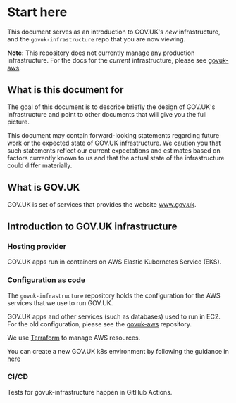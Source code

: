 # Start here

This document serves as an introduction to GOV.UK's _new_ infrastructure, and
the `govuk-infrastructure` repo that you are now viewing.

**Note:** This repository does not currently manage any production
infrastructure. For the docs for the _current_ infrastructure, please see
[govuk-aws].

## What is this document for

The goal of this document is to describe briefly the design of GOV.UK's
infrastructure and point to other documents that will give you the full picture.

This document may contain forward-looking statements regarding future work
or the expected state of GOV.UK infrastructure. We caution you that such
statements reflect our current expectations and estimates based on factors
currently known to us and that the actual state of the infrastructure could
differ materially.

## What is GOV.UK

GOV.UK is set of services that provides the website www.gov.uk.

## Introduction to GOV.UK infrastructure

### Hosting provider

GOV.UK apps run in containers on AWS Elastic Kubernetes Service (EKS).

### Configuration as code

The `govuk-infrastructure` repository holds the configuration for the AWS
services that we use to run GOV.UK.

GOV.UK apps and other services (such as databases) used to run in EC2. For
the old configuration, please see the [govuk-aws] repository.

We use [Terraform] to manage AWS resources.

You can create a new GOV.UK k8s environment by following the guidance in
[here](create-a-new-environment.md)

### CI/CD

Tests for govuk-infrastructure happen in GitHub Actions.

[govuk-aws]: https://github.com/alphagov/govuk-aws
[Terraform]: https://www.terraform.io/
